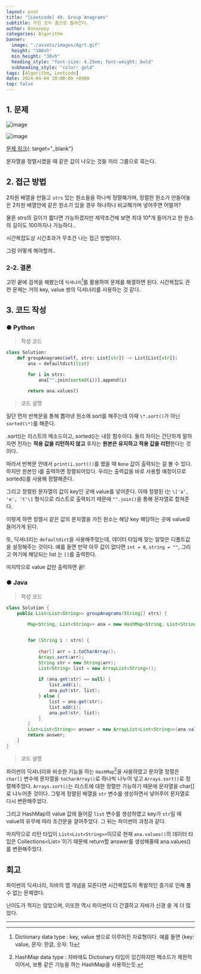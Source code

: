 ```yaml
---
layout: post
title: "[Leetcode] 49. Group Anagrams"
subtitle: 우린 모두 흙으로 돌아간다.
author: Bonazoey
categories: Algorithm
banner:
  image: "./assets/images/Agrt.gif"
  height: "100vh"
  min_height: "38vh"
  heading_style: "font-size: 4.25em; font-weight: bold"
  subheading_style: "color: gold"
tags: [Algorithm, Leetcode]
date: 2024-04-04 10:00:00 +0900
top: false
---
```


## 1. 문제

![image](https://github.com/bonazoey/bonazoey.github.io/assets/142956374/7aa15230-29bd-4ecb-bbb7-144ee543125c)

![image](https://github.com/bonazoey/bonazoey.github.io/assets/142956374/ea5c80e3-2897-4a70-8bb4-b4b46e23c515)

[문제 링크](https://leetcode.com/problems/group-anagrams/description/){: target="_blank"}

문자열을 정렬시켰을 때 같은 값이 나오는 것들 끼리 그룹으로 묶는다.

## 2. 접근 방법

2차원 배열을 만들고 `strs` 있는 원소들을 하나씩 정렬해가며, 정렬한 원소가 만들어놓은 2차원 배열안에 같은 원소가 있을 경우 하나하나 비교해가며 넣어주면 어떨까?

물론 strs의 길이가 짧다면 가능하겠지만 제약조건에 보면 최대 10⁴개 들어가고 한 원소의 길이도 100까지나 가능하다..

시간복잡도상 시간초과가 무조건 나는 접근 방법이다.

그럼 어떻게 해야할까..

### 2-2. 결론

고민 끝에 검색을 해봤는데 `딕셔너리`[^dic]를 활용하여 문제를 해결하면 된다. 시간복잡도 관련 문제는 거의 key, value 쌍의 딕셔너리를 사용하는 것 같다.

## 3. 코드 작성

### ● Python

> 작성 코드

~~~python
class Solution:
    def groupAnagrams(self, strs: List[str]) -> List[List[str]]:
        ana = defaultdict(list)

        for i in strs:
            ana["".join(sorted(i))].append(i)

        return ana.values()
~~~

> 코드 설명

일단 먼저 반복문을 통해 뽑아낸 원소에 sort를 해주는데 이때 `\*.sort()`가 아닌 `sorted(\*)`를 해준다.

.sort()는 리스트의 메소드이고, sorted()는 내장 함수이다. 둘의 차이는 간단하게 말하자면 전자는 **적용 값을 리턴하지 않고** 후자는 **원본은 유지하고 적용 값을 리턴**한다는 것이다.

따라서 반복문 안에서 `print(i.sort())`를 했을 때 `None` 값이 출력되는 걸 볼 수 있다. 하지만 원본인 i를 출력하면 정렬되어있다. 우리는 출력값을 바로 사용할 예정이므로 sorted()를 사용해 정렬해준다.

그리고 정렬된 문자열의 값이 key인 곳에 value를 넣어준다. 이때 정렬된 i는 `\['a', 'e', 't'\]` 형식으로 리스트로 출력되기 때문에 `"".join()`을 통해 문자열로 합쳐준다.

이렇게 하면 정렬시 같은 값의 문자열을 가진 원소는 해당 key 해당하는 곳에 value로 들어가게 된다.

또, 딕셔너리는 `defaultdict`을 사용해주었는데, 데이터 타입에 맞는 알맞은 디폴트값을 설정해주는 것이다. 예를 들면 만약 아무 값이 없다면 `int = 0`, `string = ""`, 그리고 여기에 해당되는 list 는 `[]`를 출력한다.

마지막으로 value 값만 출력하면 끝!

### ● Java

> 작성 코드

~~~java
class Solution {
    public List<List<String>> groupAnagrams(String[] strs) {

		Map<String, List<String>> ana = new HashMap<String, List<String>>();

		
		for (String i : strs) {
			
			char[] arr = i.toCharArray();
			Arrays.sort(arr);
			String str = new String(arr);
			List<String> list = new ArrayList<String>();
			
			if (ana.get(str) == null) {
				list.add(i);
				ana.put(str, list);
			} else {
				list = ana.get(str);
				list.add(i);
				ana.put(str, list);
			}
		}
		List<List<String>> answer = new ArrayList<List<String>>(ana.values());
		return answer;
    }
}
~~~

> 코드 설명

파이썬의 딕셔너리와 비슷한 기능을 하는 `HashMap`[^map]을 사용하였고 문자열 정렬은 `char[]` 변수에 문자열을 `toCharArray()`로 하나씩 나누어 넣고 `Arrays.sort()`로 정렬해주었다. `Arrays.sort()`는 리스트에 대한 정렬만 가능하기 때문에 문자열을 char[]로 나누어준 것이다. 그렇게 정렬된 배열을 `str` 변수를 생성하면서 넣어주어 문자열로 다시 변환해주었다.

그리고 HashMap의 value 값에 들어갈 `list` 변수를 생성하였고 key가 `str`일 때 value의 유무에 따라 조건문을 걸어주었다. 그 뒤는 파이썬의 과정과 같다.

마지막으로 리턴 타입이 `List<List<String>>`이므로 현재 `ana.values()`의 데이터 타입은 Collections<List<String>>`이기 때문에 return할 answer를 생성해줄때 ana.values()를 변환해주었다.

## 회고

파이썬의 딕셔너리, 자바의 맵 개념을 모른다면 시간복잡도의 폭발적인 증가로 인해 풀 수 없는 문제였다.

난이도가 적지는 않았으며, 이또한 역시 파이썬이 더 간결하고 자바가 신경 쓸 게 더 많았다.

___

[^dic]: Dictionary data type : key, value 쌍으로 이루어진 자료형이다. 예를 들면 {key: value, 문자: 한글, 숫자: 1}

[^map]: HashMap data type : 자바에도 Dictionary 타입이 있긴하지만 메소드가 제한적이어서, 보통 같은 기능을 하는 HashMap을 사용하는듯.
